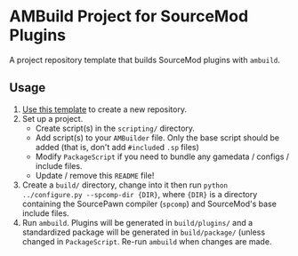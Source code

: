 # AMBuild Project for SourceMod Plugins

A project repository template that builds SourceMod plugins with `ambuild`.

## Usage

1. [Use this template][] to create a new repository.
2. Set up a project.
	- Create script(s) in the `scripting/` directory.
	- Add script(s) to your `AMBuilder` file.  Only the base script should be added (that is,
	don't add `#include`d `.sp` files)
	- Modify `PackageScript` if you need to bundle any gamedata / configs / include files.
	- Update / remove this `README` file!
4. Create a `build/` directory, change into it then run
`python ../configure.py --spcomp-dir {DIR}`, where `{DIR}` is a directory containing the
SourcePawn compiler (`spcomp`) and SourceMod's base include files.
5. Run `ambuild`.  Plugins will be generated in `build/plugins/` and a standardized package will
be generated in `build/package/` (unless changed in `PackageScript`.
Re-run `ambuild` when changes are made.

[Use this template]: https://help.github.com/en/articles/creating-a-repository-from-a-template
